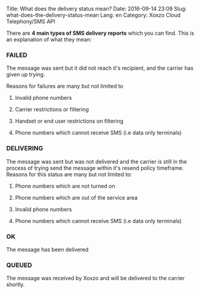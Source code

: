 Title: What does the delivery status mean?
Date: 2016-09-14 23:09
Slug: what-does-the-delivery-status-mean
Lang: en
Category: Xoxzo Cloud Telephony/SMS API

There are **4 main types of SMS delivery reports** which you can find. This is an explanation of what they mean:

### FAILED

The message was sent but it did not reach it's recipient, and the carrier has given up trying.

Reasons for failures are many but not limited to 

1. Invalid phone numbers

2. Carrier restrictions or filtering

3. Handset or end user restrictions on filtering

4. Phone numbers which cannot receive SMS (i.e data only terminals)

### DELIVERING

The message was sent but was not delivered and the carrier is still in the process of trying send the message within it's resend policy timeframe. Reasons for this status are many but not limited to:

1. Phone numbers which are not turned on

2. Phone numbers which are out of the service area

3. Invalid phone numbers

4. Phone numbers which cannot receive SMS (i.e data only terminals)

### OK

The message has been delivered

### QUEUED

The message was received by Xoxzo and will be delivered to the carrier shortly.